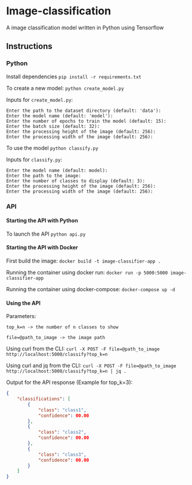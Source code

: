 # Image-classification

A image classification model written in Python using Tensorflow

## Instructions

### Python

Install dependencies `pip install -r requirements.txt`

To create a new model: `python create_model.py`

Inputs for `create_model.py`:

```text
Enter the path to the dataset directory (default: 'data'):
Enter the model name (default: 'model'):
Enter the number of epochs to train the model (default: 15):
Enter the batch size (default: 32):
Enter the processing height of the image (default: 256):
Enter the processing width of the image (default: 256):
```

To use the model `python classify.py`

Inputs for `classify.py`:

```text
Enter the model name (default: model):
Enter the path to the image:
Enter the number of classes to display (default: 3):
Enter the processing height of the image (default: 256):
Enter the processing width of the image (default: 256):
```

### API

#### Starting the API with Python

To launch the API `python api.py`

#### Starting the API with Docker

First build the image: `docker build -t image-classifier-app .`

Running the container using docker run: `docker run -p 5000:5000 image-classifier-app`

Running the container using docker-compose: `docker-compose up -d`

#### Using the API

Parameters:

```text
top_k=n -> the number of n classes to show

file=@path_to_image -> the image path
```

Using curl from the CLI: `curl -X POST -F file=@path_to_image http://localhost:5000/classify?top_k=n`

Using curl and jq from the CLI: `curl -X POST -F file=@path_to_image http://localhost:5000/classify?top_k=n | jq .`

Output for the API response (Example for top_k=3):

```json
{
    "classifications": [
        {
            "class": "class1",
            "confidence": 00.00
        },
        {
            "class": "class2",
            "confidence": 00.00
        },
        {
            "class": "class3",
            "confidence": 00.00
        }
    ]
}
```
